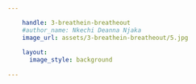 ```yaml
---

    handle: 3-breathein-breatheout
    #author_name: Nkechi Deanna Njaka
    image_url: assets/3-breathein-breatheout/5.jpg
    
    layout:
      image_style: background
        
---
```

